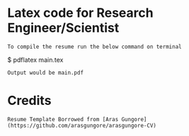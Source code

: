 # Latex code for Research Engineer/Scientist

    To compile the resume run the below command on terminal

$ pdflatex main.tex 

    Output would be main.pdf

# Credits

    Resume Template Borrowed from [Aras Gungore](https://github.com/arasgungore/arasgungore-CV)
